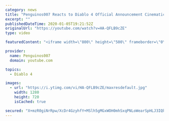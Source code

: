 ```yaml
---
category: news
title: "Penguinos007 Reacts to Diablo 4 Official Announcement Cinematic Trailer (Blizzcon 2019)"
excerpt: ""
publishedDateTime: 2020-01-05T19:21:52Z
originalUrl: "https://youtube.com/watch?v=HA-QFLB9cZE"
type: video

featuredContent: "<iframe width=\"800\" height=\"500\" frameborder=\"0\" src=\"https://www.youtube.com/embed/HA-QFLB9cZE\" allow=\"accelerometer; autoplay; encrypted-media; gyroscope; picture-in-picture\" allowfullscreen></iframe>"

provider:
  name: Penguinos007
  domain: youtube.com

topics:
  - Diablo 4

images:
  - url: "https://i.ytimg.com/vi/HA-QFLB9cZE/maxresdefault.jpg"
    width: 1280
    height: 720
    isCached: true

secured: "X+mzR0giNrRpw/XcDr4GzyhfY+MSlh5gMGxWOH0mhSxqPNLoWearSpHLJ3IQksOpKR1poaobus7VUJPSs765tgS62RXA/i0hPBVxswuXm2YghPQ24FfrQutiuBKI4Fe9oQ1TXpsVI4P/oMXbWm1nAK7mOYTedud+ECFYUBzDZwoKNl2MOlgipKd+ZE+SqVgHVggAKh04o7L72pLXFfvgCg6VWqXnq7hlXlJgHSay3wcKXmFc8XdbZj6f71sUvOEr0K4igPQDDh9Tmu/t+blCgZYM41uxoIPtf5cy6ulmuGDteo65hpGmEz4MuFqRSm0WzxBcvWj/WG/jMpVA3k35nVJFdRzsPtYZX+fE+pf3CVk3IOs4oe4rbh8urg/lGPRc24AnGrDXs0WXlufdxKwAELOBJ9XHpcixncRIaDqGaMN2du9K//cd6yJ3KeRs0KQg;nZ0lOsB3ZlJzdkND2QTWUw=="
---
```


